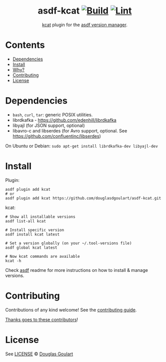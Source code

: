 <div align="center">

# asdf-kcat [![Build](https://github.com/douglasdgoulart/asdf-kcat/actions/workflows/build.yml/badge.svg)](https://github.com/douglasdgoulart/asdf-kcat/actions/workflows/build.yml) [![Lint](https://github.com/douglasdgoulart/asdf-kcat/actions/workflows/lint.yml/badge.svg)](https://github.com/douglasdgoulart/asdf-kcat/actions/workflows/lint.yml)

[kcat](https://github.com/edenhill/kcat) plugin for the [asdf version manager](https://asdf-vm.com).

</div>

# Contents

- [Dependencies](#dependencies)
- [Install](#install)
- [Why?](#why)
- [Contributing](#contributing)
- [License](#license)

# Dependencies

- `bash`, `curl`, `tar`: generic POSIX utilities.
- librdkafka - https://github.com/edenhill/librdkafka
- libyajl (for JSON support, optional)
- libavro-c and libserdes (for Avro support, optional. See https://github.com/confluentinc/libserdes)

On Ubuntu or Debian: `sudo apt-get install librdkafka-dev libyajl-dev`

# Install

Plugin:

```shell
asdf plugin add kcat
# or
asdf plugin add kcat https://github.com/douglasdgoulart/asdf-kcat.git
```

kcat:

```shell
# Show all installable versions
asdf list-all kcat

# Install specific version
asdf install kcat latest

# Set a version globally (on your ~/.tool-versions file)
asdf global kcat latest

# Now kcat commands are available
kcat -h
```

Check [asdf](https://github.com/asdf-vm/asdf) readme for more instructions on how to
install & manage versions.

# Contributing

Contributions of any kind welcome! See the [contributing guide](contributing.md).

[Thanks goes to these contributors](https://github.com/douglasdgoulart/asdf-kcat/graphs/contributors)!

# License

See [LICENSE](LICENSE) © [Douglas Goulart](https://github.com/douglasdgoulart/)
